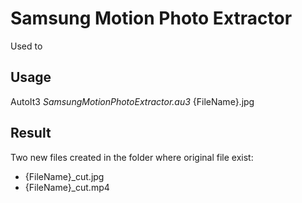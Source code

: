 # Samsung Motion Photo Extractor
Used to 


## Usage
AutoIt3 _SamsungMotionPhotoExtractor.au3_ {FileName}.jpg

## Result
Two new files created in the folder where original file exist:
* {FileName}_cut.jpg
* {FileName}_cut.mp4
